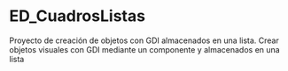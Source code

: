 # ED_CuadrosListas
Proyecto de creación de objetos con GDI almacenados en una lista. 
Crear objetos visuales con GDI mediante un componente y almacenados en una lista
